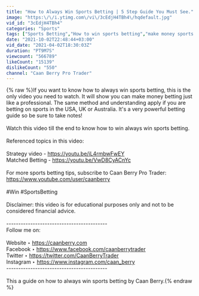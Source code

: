 ```yaml
---
title: "How to Always Win Sports Betting | 5 Step Guide You Must See."
image: "https:\/\/i.ytimg.com\/vi\/3cEdjH4TBh4\/hqdefault.jpg"
vid_id: "3cEdjH4TBh4"
categories: "Sports"
tags: ["Sports Betting","How to win sports betting","make money sports betting"]
date: "2021-10-02T22:48:44+03:00"
vid_date: "2021-04-02T18:30:03Z"
duration: "PT9M7S"
viewcount: "566789"
likeCount: "15139"
dislikeCount: "550"
channel: "Caan Berry Pro Trader"
---
```

{% raw %}If you want to know how to always win sports betting, this is the only video you need to watch. It will show you can make money betting just like a professional. The same method and understanding apply if you are betting on sports in the USA, UK or Australia. It's a very powerful betting guide so be sure to take notes!<br /><br />Watch this video till the end to know how to win always win sports betting.<br /><br />Referenced topics in this video:<br /><br />Strategy video - <a rel="nofollow" target="blank" href="https://youtu.be/iL4rmbwFwEY">https://youtu.be/iL4rmbwFwEY</a><br />Matched Betting - <a rel="nofollow" target="blank" href="https://youtu.be/VwD8CyACnYc">https://youtu.be/VwD8CyACnYc</a><br /><br />For more sports betting tips, subscribe to Caan Berry Pro Trader: <a rel="nofollow" target="blank" href="https://www.youtube.com/user/caanberry">https://www.youtube.com/user/caanberry</a><br /><br />#Win #SportsBetting<br /><br />Disclaimer: this video is for educational purposes only and not to be considered financial advice.<br /><br />------------------------------------------ <br />Follow me on:<br /><br />Website ‣ <a rel="nofollow" target="blank" href="https://caanberry.com">https://caanberry.com</a> <br />Facebook ‣ <a rel="nofollow" target="blank" href="https://www.facebook.com/caanberrytrader">https://www.facebook.com/caanberrytrader</a> <br />Twitter ‣ <a rel="nofollow" target="blank" href="https://twitter.com/CaanBerryTrader">https://twitter.com/CaanBerryTrader</a> <br />Instagram ‣ <a rel="nofollow" target="blank" href="https://www.instagram.com/caan_berry">https://www.instagram.com/caan_berry</a> <br />------------------------------------------ <br /><br />This a guide on how to always win sports betting by Caan Berry.{% endraw %}
